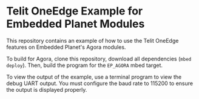 # Telit OneEdge Example for Embedded Planet Modules

This repository contains an example of how to use the Telit OneEdge features on Embedded Planet's Agora modules.

To build for Agora, clone this repository, download all dependencies (`mbed deploy`). Then, build the program for the `EP_AGORA` mbed target.

To view the output of the example, use a terminal program to view the debug UART output. You must configure the baud rate to 115200 to ensure the output is displayed properly.